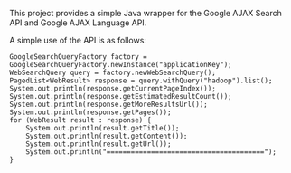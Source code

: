 This project provides a simple Java wrapper for the Google AJAX Search API and Google AJAX Language API.

A simple use of the API is as follows:
```
GoogleSearchQueryFactory factory = GoogleSearchQueryFactory.newInstance("applicationKey");
WebSearchQuery query = factory.newWebSearchQuery();
PagedList<WebResult> response = query.withQuery("hadoop").list();
System.out.println(response.getCurrentPageIndex());
System.out.println(response.getEstimatedResultCount());
System.out.println(response.getMoreResultsUrl());
System.out.println(response.getPages());
for (WebResult result : response) {
	System.out.println(result.getTitle());			
	System.out.println(result.getContent());			
	System.out.println(result.getUrl());			
	System.out.println("=======================================");			
}
```